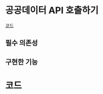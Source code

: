 # 공공데이터 API 호출하기
[코드](https://github.com/skcy1515/Repository/tree/main/%EA%B8%B0%EB%8A%A5%20%EA%B5%AC%ED%98%84%20%EC%97%B0%EC%8A%B5/API%20%ED%98%B8%EC%B6%9C/demo3/src/main/java/com/example/demo3)

## 필수 의존성

## 구현한 기능

# 코드
